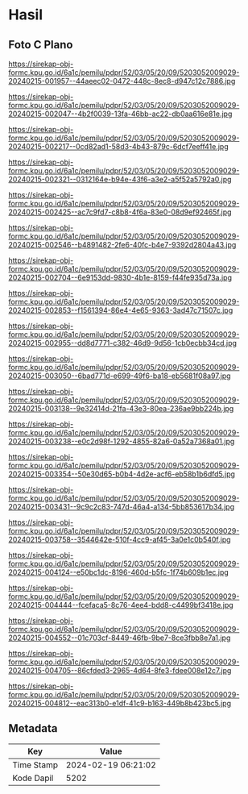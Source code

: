 # Hasil

## Foto C Plano

https://sirekap-obj-formc.kpu.go.id/6a1c/pemilu/pdpr/52/03/05/20/09/5203052009029-20240215-001957--44aeec02-0472-448c-8ec8-d947c12c7886.jpg

https://sirekap-obj-formc.kpu.go.id/6a1c/pemilu/pdpr/52/03/05/20/09/5203052009029-20240215-002047--4b2f0039-13fa-46bb-ac22-db0aa616e81e.jpg

https://sirekap-obj-formc.kpu.go.id/6a1c/pemilu/pdpr/52/03/05/20/09/5203052009029-20240215-002217--0cd82ad1-58d3-4b43-879c-6dcf7eeff41e.jpg

https://sirekap-obj-formc.kpu.go.id/6a1c/pemilu/pdpr/52/03/05/20/09/5203052009029-20240215-002321--0312164e-b94e-43f6-a3e2-a5f52a5792a0.jpg

https://sirekap-obj-formc.kpu.go.id/6a1c/pemilu/pdpr/52/03/05/20/09/5203052009029-20240215-002425--ac7c9fd7-c8b8-4f6a-83e0-08d9ef92465f.jpg

https://sirekap-obj-formc.kpu.go.id/6a1c/pemilu/pdpr/52/03/05/20/09/5203052009029-20240215-002546--b4891482-2fe6-40fc-b4e7-9392d2804a43.jpg

https://sirekap-obj-formc.kpu.go.id/6a1c/pemilu/pdpr/52/03/05/20/09/5203052009029-20240215-002704--6e9153dd-9830-4b1e-8159-f44fe935d73a.jpg

https://sirekap-obj-formc.kpu.go.id/6a1c/pemilu/pdpr/52/03/05/20/09/5203052009029-20240215-002853--f1561394-86e4-4e65-9363-3ad47c71507c.jpg

https://sirekap-obj-formc.kpu.go.id/6a1c/pemilu/pdpr/52/03/05/20/09/5203052009029-20240215-002955--dd8d7771-c382-46d9-9d56-1cb0ecbb34cd.jpg

https://sirekap-obj-formc.kpu.go.id/6a1c/pemilu/pdpr/52/03/05/20/09/5203052009029-20240215-003050--6bad771d-e699-49f6-ba18-eb5681f08a97.jpg

https://sirekap-obj-formc.kpu.go.id/6a1c/pemilu/pdpr/52/03/05/20/09/5203052009029-20240215-003138--9e32414d-21fa-43e3-80ea-236ae9bb224b.jpg

https://sirekap-obj-formc.kpu.go.id/6a1c/pemilu/pdpr/52/03/05/20/09/5203052009029-20240215-003238--e0c2d98f-1292-4855-82a6-0a52a7368a01.jpg

https://sirekap-obj-formc.kpu.go.id/6a1c/pemilu/pdpr/52/03/05/20/09/5203052009029-20240215-003354--50e30d65-b0b4-4d2e-acf6-eb58b1b6dfd5.jpg

https://sirekap-obj-formc.kpu.go.id/6a1c/pemilu/pdpr/52/03/05/20/09/5203052009029-20240215-003431--9c9c2c83-747d-46a4-a134-5bb853617b34.jpg

https://sirekap-obj-formc.kpu.go.id/6a1c/pemilu/pdpr/52/03/05/20/09/5203052009029-20240215-003758--3544642e-510f-4cc9-af45-3a0e1c0b540f.jpg

https://sirekap-obj-formc.kpu.go.id/6a1c/pemilu/pdpr/52/03/05/20/09/5203052009029-20240215-004124--e50bc1dc-8196-460d-b5fc-1f74b609b1ec.jpg

https://sirekap-obj-formc.kpu.go.id/6a1c/pemilu/pdpr/52/03/05/20/09/5203052009029-20240215-004444--fcefaca5-8c76-4ee4-bdd8-c4499bf3418e.jpg

https://sirekap-obj-formc.kpu.go.id/6a1c/pemilu/pdpr/52/03/05/20/09/5203052009029-20240215-004552--01c703cf-8449-46fb-9be7-8ce3fbb8e7a1.jpg

https://sirekap-obj-formc.kpu.go.id/6a1c/pemilu/pdpr/52/03/05/20/09/5203052009029-20240215-004705--86cfded3-2965-4d64-8fe3-fdee008e12c7.jpg

https://sirekap-obj-formc.kpu.go.id/6a1c/pemilu/pdpr/52/03/05/20/09/5203052009029-20240215-004812--eac313b0-e1df-41c9-b163-449b8b423bc5.jpg


## Metadata

| Key        | Value               |
| ---------- | ------------------- |
| Time Stamp | 2024-02-19 06:21:02 |
| Kode Dapil | 5202                |




